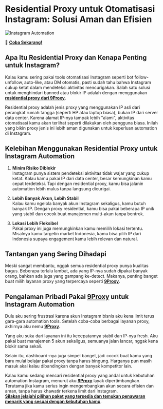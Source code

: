 # Residential Proxy untuk Otomatisasi Instagram: Solusi Aman dan Efisien

![Instagram Automation](https://argiaacademy.com/wp-content/uploads/2024/07/4652052-1024x683.jpg)

🌱 **[Coba Sekarang!](https://9proxyofficial.short.gy/github-pricing-nathan275)**

## Apa Itu Residential Proxy dan Kenapa Penting untuk Instagram?

Kalau kamu sering pakai tools otomatisasi Instagram seperti bot follow-unfollow, auto-like, atau DM otomatis, pasti sudah tahu bahwa Instagram cukup ketat dalam mendeteksi aktivitas mencurigakan. Salah satu solusi untuk menghindari banned atau blokir IP adalah dengan menggunakan **[residential proxy dari 9Proxy](https://9proxyofficial.short.gy/github-homepage-nathan275)**.

Residential proxy adalah jenis proxy yang menggunakan IP asli dari perangkat rumah tangga (seperti HP atau laptop biasa), bukan IP dari server data center. Karena alamat IP-nya tampak lebih "alami", aktivitas otomatisasi kamu akan terlihat seperti dilakukan oleh pengguna biasa. Inilah yang bikin proxy jenis ini lebih aman digunakan untuk keperluan automation di Instagram.

## Kelebihan Menggunakan Residential Proxy untuk Instagram Automation

1. **Minim Risiko Diblokir**  
Instagram punya sistem pendeteksi aktivitas tidak wajar yang cukup ketat. Kalau kamu pakai IP dari data center, besar kemungkinan kamu cepat terdeteksi. Tapi dengan residential proxy, kamu bisa jalanin automation lebih mulus tanpa langsung dicurigai.

2. **Lebih Banyak Akun, Lebih Stabil**  
Kalau kamu ngelola banyak akun Instagram sekaligus, kamu butuh banyak IP. Dengan proxy residential, kamu bisa pakai beberapa IP unik yang stabil dan cocok buat manajemen multi-akun tanpa bentrok.

3. **Lokasi Lebih Fleksibel**  
Pakai proxy ini juga memungkinkan kamu memilih lokasi tertentu. Misalnya kamu targetin market Indonesia, kamu bisa pilih IP dari Indonesia supaya engagement kamu lebih relevan dan natural.

## Tantangan yang Sering Dihadapi

Meski sangat membantu, nggak semua residential proxy punya kualitas bagus. Beberapa terlalu lambat, ada yang IP-nya sudah dipakai banyak orang, bahkan ada juga yang gampang ke-detect. Makanya, penting banget buat milih layanan proxy yang terpercaya seperti **[9Proxy](https://9proxyofficial.short.gy/github-homepage-nathan275)**.

## Pengalaman Pribadi Pakai **[9Proxy](https://9proxyofficial.short.gy/github-homepage-nathan275)** untuk Instagram Automation

Dulu aku sering frustrasi karena akun Instagram bisnis aku kena limit terus gara-gara automation tools. Setelah coba-coba berbagai layanan proxy, akhirnya aku nemu **[9Proxy](https://9proxyofficial.short.gy/github-homepage-nathan275)**.

Yang aku suka dari layanan ini itu kecepatannya stabil dan IP-nya fresh. Aku pakai buat manajemen 5 akun sekaligus, semuanya jalan lancar, nggak kena blokir sama sekali.

Selain itu, dashboard-nya juga simpel banget, jadi cocok buat kamu yang baru mulai belajar pakai proxy tanpa harus bingung. Harganya pun masih masuk akal kalau dibandingkan dengan banyak kompetitor lain.

Kalau kamu sedang mencari residential proxy yang andal untuk kebutuhan automation Instagram, menurut aku **[9Proxy](https://9proxyofficial.short.gy/github-homepage-nathan275)** layak dipertimbangkan. Terutama jika kamu serius ingin mengembangkan akun secara efisien dan aman, tanpa harus khawatir terkena limit dari Instagram.  
**[Silakan jelajahi pilihan paket yang tersedia dan temukan penawaran menarik yang sesuai dengan kebutuhan kamu](https://9proxyofficial.short.gy/github-pricing-nathan275)**.

